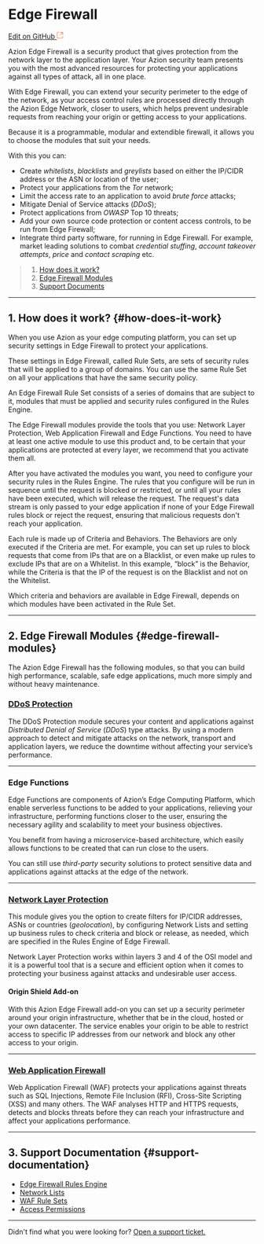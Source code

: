 # Edge **Firewall**

[Edit on GitHub <svg width="14" height="14" xmlns="http://www.w3.org/2000/svg"><g fill="none" stroke="#F3652B"><path d="M4.81.71H.672v11.43H12.1V8.001" stroke-width=".8"/><path d="M6.87.786h5.155V5.94M6.31 6.5L12.026.786"/></g></svg>](https://github.com/aziontech/docs_en/edit/master/edge-firewall/access-permissions/index.md)

Azion Edge Firewall is a security product that gives protection from the network layer to the application layer. Your Azion security team presents you with the most advanced resources for protecting your applications against all types of attack, all in one place.

With Edge Firewall, you can extend your security perimeter to the edge of the network, as your access control rules are processed directly through the Azion Edge Network, closer to users, which helps prevent undesirable requests from reaching your origin or getting access to your applications.

Because it is a programmable, modular and extendible firewall, it allows you to choose the modules that suit your needs.

With this you can: 

- Create *whitelists*, *blacklists* and *greylists* based on either the IP/CIDR address or the ASN or location of the user;
- Protect your applications from the *Tor* network; 
- Limit the access rate to an application to avoid *brute force* attacks;
- Mitigate Denial of Service attacks (*DDoS*);
- Protect applications from *OWASP* Top 10 threats;
- Add your own source code protection or content access controls, to be run from Edge Firewall;
- Integrate third party software, for running in Edge Firewall. For example, market leading solutions to combat *credential stuffing*, *account takeover attempts*, *price* and *contact scraping* etc.

> 1. [How does it work?](#how-does-it-work)
> 2. [Edge Firewall Modules](#edge-firewall-modules)
> 3. [Support Documents](#support-documents)

---

## 1. How does it work? {#how-does-it-work}

When you use Azion as your edge computing platform, you can set up security settings in Edge Firewall to protect your applications.

These settings in Edge Firewall, called Rule Sets, are sets of security rules that will be applied to a group of domains. You can use the same Rule Set on all your applications that have the same security policy.

An Edge Firewall Rule Set consists of a series of domains that are subject to it, modules that must be applied and security rules configured in the Rules Engine.

The Edge Firewall modules provide the tools that you use: Network Layer Protection, Web Application Firewall and Edge Functions. You need to have at least one active module to use this product and, to be certain that your applications are protected at every layer, we recommend that you activate them all.

After you have activated the modules you want, you need to configure your security rules in the Rules Engine. The rules that you configure will be run in sequence until the request is blocked or restricted, or until all your rules have been executed, which will release the request. The request's data stream is only passed to your edge application if none of your Edge Firewall rules block or reject the request, ensuring that malicious requests don't reach your application.

Each rule is made up of Criteria and Behaviors. The Behaviors are only executed if the Criteria are met. For example, you can set up rules to block requests that come from IPs that are on a Blacklist, or even make up rules to exclude IPs that are on a Whitelist. In this example, “block” is the Behavior, while the Criteria is that the IP of the request is on the Blacklist and not on the Whitelist.

Which criteria and behaviors are available in Edge Firewall, depends on which modules have been activated in the Rule Set.

---

## 2. Edge Firewall Modules {#edge-firewall-modules}

The Azion Edge Firewall has the following modules, so that you can build high performance, scalable, safe edge applications, much more simply and without heavy maintenance.

### [DDoS Protection](https://www.azion.com/en/documentation/products/ddos-protection/) 

The DDoS Protection module secures your content and applications against *Distributed Denial of Service* (*DDoS*) type attacks. By using a modern approach to detect and mitigate attacks on the network, transport and application layers, we reduce the downtime without affecting your service’s performance.

---

### Edge Functions

Edge Functions are components of Azion’s Edge Computing Platform, which enable serverless functions to be added to your applications, relieving your infrastructure, performing functions closer to the user, ensuring the necessary agility and scalability to meet your business objectives.

You benefit from having a microservice-based architecture, which easily allows functions to be created that can run close to the users.

You can still use *third-party* security solutions to protect sensitive data and applications against attacks at the edge of the network.

---

### [Network Layer Protection](https://www.azion.com/en/documentation/products/network-layer-protection/)

This module gives you the option to create filters for IP/CIDR addresses, ASNs or countries (*geolocation*), by configuring Network Lists and setting up business rules to check criteria and block or release, as needed, which are specified in the Rules Engine of Edge Firewall.

Network Layer Protection works within layers 3 and 4 of the OSI model and it is a powerful tool that is a secure and efficient option when it comes to protecting your business against attacks and undesirable user access.

####  **Origin Shield Add-on**

With this Azion Edge Firewall add-on you can set up a security perimeter around your origin infrastructure, whether that be in the cloud, hosted or your own datacenter. The service enables your origin to be able to restrict access to specific IP addresses from our network and block any other access to your origin.

---

### [Web Application Firewall](https://www.azion.com/en/documentation/products/web-application-firewall/)

Web Application Firewall (WAF) protects your applications against threats such as SQL Injections, Remote File Inclusion (RFI), Cross-Site Scripting (XSS) and many others. The WAF analyses HTTP and HTTPS requests, detects and blocks threats before they can reach your infrastructure and affect your applications performance.

---

## 3. Support Documentation {#support-documentation}

- [Edge Firewall Rules Engine](https://www.azion.com/en/documentation/products/edge-firewall/rules-engine/)
- [Network Lists](https://www.azion.com/en/documentation/products/edge-firewall/network-lists/)
- [WAF Rule Sets](https://www.azion.com/en/documentation/products/edge-firewall/waf-rule-sets/)
- [Access Permissions](https://www.azion.com/en/documentation/products/edge-firewall/access-permissions/)

---

Didn't find what you were looking for? [Open a support ticket.](https://tickets.azion.com/)

